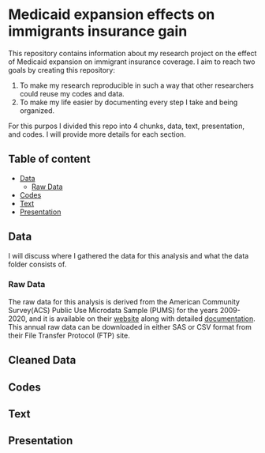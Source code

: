 # Medicaid expansion effects on immigrants insurance gain
 
This repository contains information about my research project on the effect of Medicaid expansion on immigrant insurance coverage. I aim to reach two   goals by creating this repository:

1. To make my research reproducible in such a way that other researchers could reuse my codes and data.
2. To make my life easier by documenting every step I take and being organized.

For this purpos I divided this repo into 4 chunks, data, text, presentation, and codes. I will provide more details for each section.
 
## Table of content

- [Data](https://github.com/Shadi-Sadie/Paper-1-Cancer-Screening-and-Immigrants/edit/master/README.md#data) 
   - [Raw Data](https://github.com/Shadi-Sadie/Paper-1-Cancer-Screening-and-Immigrants/edit/master/README.md#raw-data)
- [Codes](https://github.com/Shadi-Sadie/Paper-1-Cancer-Screening-and-Immigrants/edit/master/README.md#codes)  
- [Text](https://github.com/Shadi-Sadie/Paper-1-Cancer-Screening-and-Immigrants/edit/master/README.md#text)  
- [Presentation](https://github.com/Shadi-Sadie/Paper-1-Cancer-Screening-and-Immigrants/edit/master/README.md#presentation)  

## Data

I will discuss where I gathered the data for this analysis and what the data folder consists of.

### Raw Data

The raw data for this analysis is derived from the American Community Survey(ACS) Public Use Microdata Sample (PUMS) for the years 2009-2020, and it is available on their [website](https://www.census.gov/programs-surveys/acs/microdata/access.html) along with detailed [documentation](https://www.census.gov/programs-surveys/acs/microdata/documentation.html). This annual raw data can be downloaded in either SAS or CSV format from their File Transfer Protocol (FTP) site. 


 
## Cleaned Data 
## Codes
## Text
## Presentation
 

